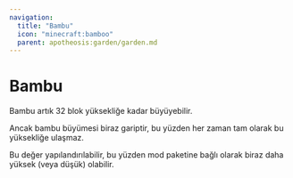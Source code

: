 ```yaml
---
navigation:
  title: "Bambu"
  icon: "minecraft:bamboo"
  parent: apotheosis:garden/garden.md
---
```


# Bambu

Bambu artık 32 blok yüksekliğe kadar büyüyebilir.

Ancak bambu büyümesi biraz gariptir, bu yüzden her zaman tam olarak bu yüksekliğe ulaşmaz.

Bu değer yapılandırılabilir, bu yüzden mod paketine bağlı olarak biraz daha yüksek (veya düşük) olabilir.

